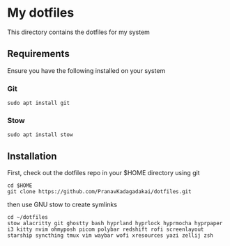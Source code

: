 # My dotfiles

This directory contains the dotfiles for my system

## Requirements

Ensure you have the following installed on your system

### Git

```
sudo apt install git
```

### Stow

```
sudo apt install stow
```

## Installation

First, check out the dotfiles repo in your $HOME directory using git

```
cd $HOME
git clone https://github.com/PranavKadagadakai/dotfiles.git 
```

then use GNU stow to create symlinks

```
cd ~/dotfiles
stow alacritty git ghostty bash hyprland hyprlock hyprmocha hyprpaper i3 kitty nvim ohmyposh picom polybar redshift rofi screenlayout starship syncthing tmux vim waybar wofi xresources yazi zellij zsh
```
